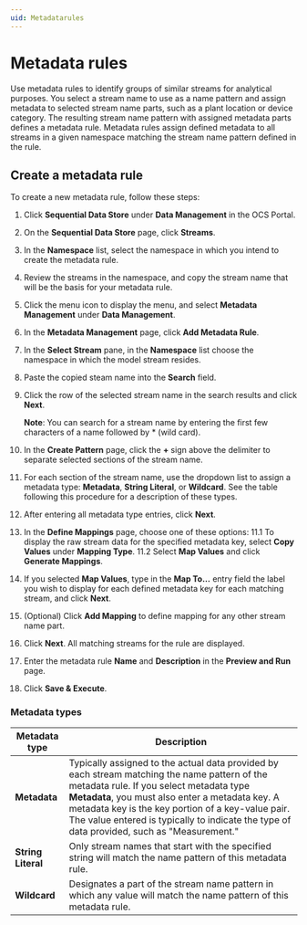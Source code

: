 ```yaml
---
uid: Metadatarules
---
```


# Metadata rules

Use metadata rules to identify groups of similar streams for analytical purposes. You select a stream name to use as a name pattern and assign metadata to selected stream name parts, such as a plant location or device category. The resulting stream name pattern with assigned metadata parts defines a metadata rule. Metadata rules assign defined metadata to all streams in a given namespace matching the stream name pattern defined in the rule.  

## Create a metadata rule
<!-- The main things I noticed were that:
There should be only one action in each step.
Break out dense info to a section after the procedure
Use dropdown list or just list, not droplist
The description for the Metadata type called Metadata was rather confusing - can you please tidy it up.
 -->
To create a new metadata rule, follow these steps:

1. Click **Sequential Data Store** under **Data Management** in the OCS Portal. 
2. On the **Sequential Data Store** page, click **Streams**.
3. In the **Namespace** list, select the namespace in which you intend to create the metadata rule.  
4. Review the streams in the namespace, and copy the stream name that will be the basis for your metadata rule.
5. Click the menu icon to display the menu, and select **Metadata Management** under **Data Management**.
6. In the **Metadata Management** page, click **Add Metadata Rule**.
7. In the **Select Stream** pane,  in the **Namespace** list choose the namespace in which the model stream resides.
8. Paste the copied steam name into the **Search** field. 
9. Click the row of the selected stream name in the search results and click **Next**.

   **Note**: You can search for a stream name by entering the first few characters of a name followed by * (wild card).
   
8. In the **Create Pattern** page, click the **+** sign above the delimiter to separate selected sections of the stream name.
9. For each section of the stream name, use the dropdown list to assign a metadata type: **Metadata**, **String Literal**, or **Wildcard**. See the table following this procedure for a description of these types. 
10. After entering all metadata type entries, click **Next**.
11. In the **Define Mappings** page, choose one of these options:
  11.1 To display the raw stream data for the specified metadata key, select **Copy Values** under **Mapping Type**. 
  11.2 <!--Need to say why a user would choose this option, or what it does -->Select **Map Values** and click **Generate Mappings**.
12. If you selected **Map Values**, type in the **Map To...** entry field the label you wish to display for each defined metadata key for each matching stream, and click **Next**.
13. (Optional) Click **Add Mapping** to define mapping for any other stream name part.
14. Click **Next**. 
    All matching streams for the rule are displayed.
15. Enter the metadata rule **Name** and **Description** in the **Preview and Run** page.
16. Click **Save & Execute**.
   
   ### Metadata types
<!--The description for Metadata type Metadata is rather confusing -can you clarify? And I may have messed up your table formatting ,sorry! This kind of detail is better broken out of the procedure, I think.-->
| Metadata type                       | Description                                        |
|---------------------------------|------------------------------------------------------------|
| **Metadata**     | Typically assigned to the actual data provided by each stream matching the name pattern of the metadata rule. If you select metadata type **Metadata**, you must also enter a metadata key. A metadata key is the key portion of a key-value pair. The value entered is typically to indicate the type of data provided, such as "Measurement."|
| **String Literal**      | Only stream names that start with the specified string will match the name pattern of this metadata rule. |
| **Wildcard**       | Designates a part of the stream name pattern in which any value will match the name pattern of this metadata rule. |